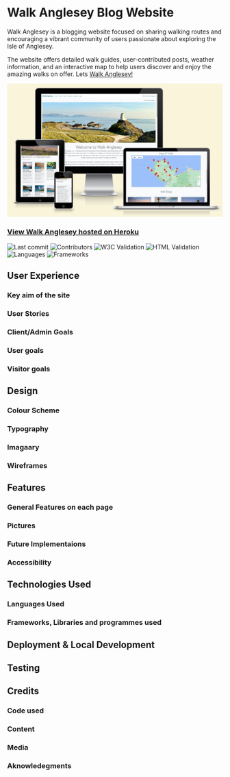 # Walk Anglesey Blog Website

Walk Anglesey is a blogging website focused on sharing walking routes and encouraging a vibrant community of users passionate about exploring the Isle of Anglesey. 

The website offers detailed walk guides, user-contributed posts, weather information, and an interactive map to help users discover and enjoy the amazing walks on offer. Lets [Walk Anglesey!](https://walk-anglesey-84445998906a.herokuapp.com/)

![Hero Image](images/hero-image.jpg)

### [View Walk Anglesey hosted on Heroku](https://walk-anglesey-84445998906a.herokuapp.com/)

![Last commit](https://img.shields.io/badge/Last_Commit-4th_June-orange)
![Contributors](https://img.shields.io/badge/Contributors-1-purple) ![W3C Validation](https://img.shields.io/badge/W3C-validated-green) 
![HTML Validation](https://img.shields.io/badge/HTML-validated-green)![Languages](https://img.shields.io/badge/Languages-4-blue) ![Frameworks](https://img.shields.io/badge/Frameworks-2-blue)

## User Experience 

### Key aim of the site

### User Stories

### Client/Admin Goals

### User goals

### Visitor goals

## Design

### Colour Scheme

### Typography

### Imagaary

### Wireframes

## Features

### General Features on each page

### Pictures

### Future Implementaions

### Accessibility 

## Technologies Used

### Languages Used

### Frameworks, Libraries and programmes used

## Deployment & Local Development

## Testing

## Credits

### Code used

### Content

### Media

### Aknowledegments 